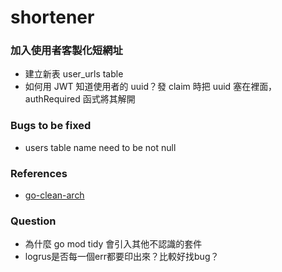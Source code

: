 # shortener

### 加入使用者客製化短網址
- 建立新表 user_urls table
- 如何用 JWT 知道使用者的 uuid？發 claim 時把 uuid 塞在裡面，authRequired 函式將其解開

### Bugs to be fixed
- users table name need to be not null

### References
- [go-clean-arch](https://github.com/bxcodec/go-clean-arch)

### Question
- 為什麼 go mod tidy 會引入其他不認識的套件
- logrus是否每一個err都要印出來？比較好找bug？
